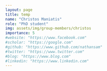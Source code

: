 ```yaml
---
layout: page
title: temp
name: "Christos Maniatis"
role: "PhD student"
img: assets/img/group-members/christos
importance: 5
#website: "https://www.facebook.com"
#scholar: "https://google.com"
#github: "https://www.github.com/nathansam"
#twitter: "https://www.twitter.com"
#blog: "https://www.blog.com"
#linkedin: "https://www.linkedin.com"
---
```



